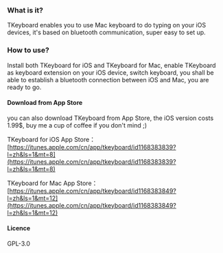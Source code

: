 ### What is it?

TKeyboard enables you to use Mac keyboard to do typing on your iOS devices, it's based on bluetooth communication, super easy to set up.

### How to use?

Install both TKeyboard for iOS and TKeyboard for Mac, enable TKeyboard as keyboard extension on your iOS device, switch keyboard, you shall be able to establish a bluetooth connection between iOS and Mac, you are ready to go.

#### Download from App Store

you can also download TKeyboard from App Store, the iOS version costs 1.99$, buy me a cup of coffee if you don't mind ;)

TKeyboard for iOS App Store：[https://itunes.apple.com/cn/app/tkeyboard/id1168383839?l=zh&ls=1&mt=8](https://itunes.apple.com/cn/app/tkeyboard/id1168383839?l=zh&ls=1&mt=8)

TKeyboard for Mac App Store：[https://itunes.apple.com/cn/app/tkeyboard/id1168383849?l=zh&ls=1&mt=12](https://itunes.apple.com/cn/app/tkeyboard/id1168383849?l=zh&ls=1&mt=12)

#### Licence
GPL-3.0
